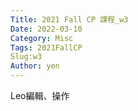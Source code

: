 ```yaml
---
Title: 2021 Fall CP 課程_w3
Date: 2022-03-10
Category: Misc
Tags: 2021FallCP
Slug:w3
Author: yen
---
```


Leo編輯、操作




